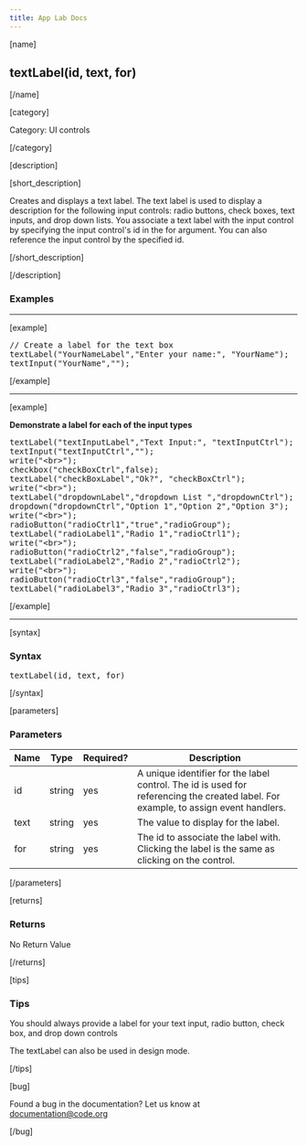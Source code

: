 ```yaml
---
title: App Lab Docs
---
```


[name]

## textLabel(id, text, for)

[/name]


[category]

Category: UI controls

[/category]

[description]

[short_description]

Creates and displays a text label. The text label is used to display a description for the following input controls: radio buttons, check boxes, text inputs, and drop down lists. You associate a text label with the input control by specifying the input control's id in the for argument. You can also reference the input control by the specified id.

[/short_description]

[/description]

### Examples
____________________________________________________

[example]

<pre>
// Create a label for the text box
textLabel("YourNameLabel","Enter your name:", "YourName");
textInput("YourName","");
</pre>

[/example]

____________________________________________________

[example]

**Demonstrate a label for each of the input types**
<pre>
textLabel("textInputLabel","Text Input:", "textInputCtrl");
textInput("textInputCtrl","");
write("&lt;br>");
checkbox("checkBoxCtrl",false);
textLabel("checkBoxLabel","Ok?", "checkBoxCtrl");
write("&lt;br>");
textLabel("dropdownLabel","dropdown List ","dropdownCtrl");
dropdown("dropdownCtrl","Option 1","Option 2","Option 3");
write("&lt;br>");
radioButton("radioCtrl1","true","radioGroup");
textLabel("radioLabel1","Radio 1","radioCtrl1");
write("&lt;br>");
radioButton("radioCtrl2","false","radioGroup");
textLabel("radioLabel2","Radio 2","radioCtrl2");
write("&lt;br>");
radioButton("radioCtrl3","false","radioGroup");
textLabel("radioLabel3","Radio 3","radioCtrl3");
</pre>

[/example]

____________________________________________________

[syntax]

### Syntax
<pre>
textLabel(id, text, for)
</pre>

[/syntax]


[parameters]

### Parameters

| Name  | Type | Required? | Description |
|-----------------|------|-----------|-------------|
| id | string | yes | A unique identifier for the label control. The id is used for referencing the created label. For example, to assign event handlers. |
| text | string | yes | The value to display for the label. |
| for | string | yes | The id to associate the label with. Clicking the label is the same as clicking on the control. |
[/parameters]

[returns]

### Returns
No Return Value

[/returns]

[tips]

### Tips
You should always provide a label for your text input, radio button, check box, and drop down controls

The textLabel can also be used in design mode.

[/tips]

[bug]

Found a bug in the documentation? Let us know at documentation@code.org

[/bug]
